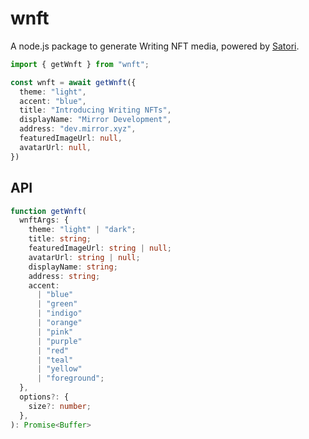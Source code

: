 # wnft

A node.js package to generate Writing NFT media, powered by [Satori](https://github.com/vercel/satori).

```ts
import { getWnft } from "wnft";

const wnft = await getWnft({
  theme: "light",
  accent: "blue",
  title: "Introducing Writing NFTs",
  displayName: "Mirror Development",
  address: "dev.mirror.xyz",
  featuredImageUrl: null,
  avatarUrl: null,
})
```

## API

```ts
function getWnft(
  wnftArgs: {
    theme: "light" | "dark";
    title: string;
    featuredImageUrl: string | null;
    avatarUrl: string | null;
    displayName: string;
    address: string;
    accent: 
      | "blue"
      | "green"
      | "indigo"
      | "orange"
      | "pink"
      | "purple"
      | "red"
      | "teal"
      | "yellow"
      | "foreground";
  }, 
  options?: {
    size?: number;
  },
): Promise<Buffer>
```
